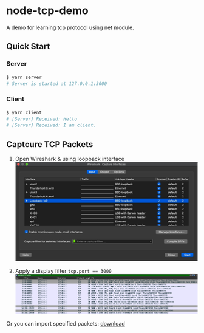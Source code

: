 # node-tcp-demo

A demo for learning tcp protocol using net module.

## Quick Start

### Server

```bash
$ yarn server
# Server is started at 127.0.0.1:3000
```

### Client

```bash
$ yarn client
# [Server] Received: Hello
# [Server] Received: I am client.
```

## Captcure TCP Packets

1. Open Wireshark & using loopback interface
![](./docs/images/interface.jpg)

2. Apply a display filter `tcp.port == 3000`
![](./docs/images/packets.jpg)

Or you can import specified packets: [download](./data/wireshark.pcap)